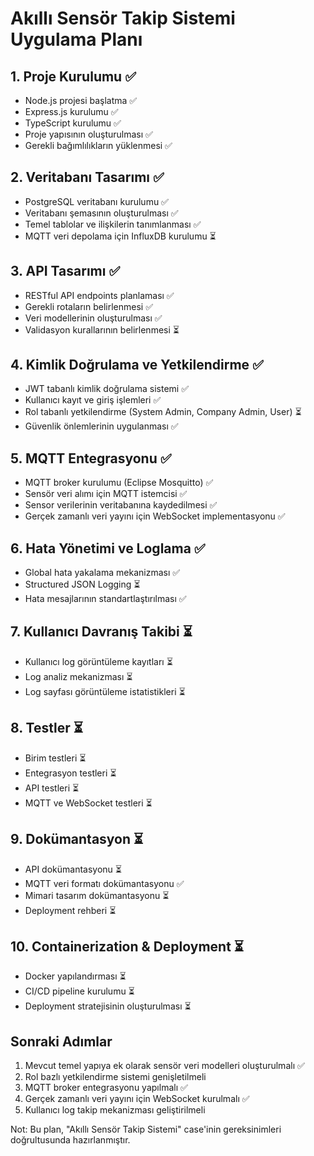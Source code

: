 # Akıllı Sensör Takip Sistemi Uygulama Planı

## 1. Proje Kurulumu ✅
- Node.js projesi başlatma ✅
- Express.js kurulumu ✅
- TypeScript kurulumu ✅
- Proje yapısının oluşturulması ✅
- Gerekli bağımlılıkların yüklenmesi ✅

## 2. Veritabanı Tasarımı ✅
- PostgreSQL veritabanı kurulumu ✅
- Veritabanı şemasının oluşturulması ✅
- Temel tablolar ve ilişkilerin tanımlanması ✅
- MQTT veri depolama için InfluxDB kurulumu ⏳

## 3. API Tasarımı ✅
- RESTful API endpoints planlaması ✅
- Gerekli rotaların belirlenmesi ✅
- Veri modellerinin oluşturulması ✅
- Validasyon kurallarının belirlenmesi ⏳

## 4. Kimlik Doğrulama ve Yetkilendirme ✅
- JWT tabanlı kimlik doğrulama sistemi ✅
- Kullanıcı kayıt ve giriş işlemleri ✅
- Rol tabanlı yetkilendirme (System Admin, Company Admin, User) ⏳
- Güvenlik önlemlerinin uygulanması ✅

## 5. MQTT Entegrasyonu ✅
- MQTT broker kurulumu (Eclipse Mosquitto) ✅
- Sensör veri alımı için MQTT istemcisi ✅
- Sensor verilerinin veritabanına kaydedilmesi ✅
- Gerçek zamanlı veri yayını için WebSocket implementasyonu ✅

## 6. Hata Yönetimi ve Loglama ✅
- Global hata yakalama mekanizması ✅
- Structured JSON Logging ⏳
- Hata mesajlarının standartlaştırılması ✅

## 7. Kullanıcı Davranış Takibi ⏳
- Kullanıcı log görüntüleme kayıtları ⏳
- Log analiz mekanizması ⏳
- Log sayfası görüntüleme istatistikleri ⏳

## 8. Testler ⏳
- Birim testleri ⏳
- Entegrasyon testleri ⏳
- API testleri ⏳
- MQTT ve WebSocket testleri ⏳

## 9. Dokümantasyon ⏳
- API dokümantasyonu ⏳
- MQTT veri formatı dokümantasyonu ✅
- Mimari tasarım dokümantasyonu ⏳
- Deployment rehberi ⏳

## 10. Containerization & Deployment ⏳
- Docker yapılandırması ⏳
- CI/CD pipeline kurulumu ⏳
- Deployment stratejisinin oluşturulması ⏳

## Sonraki Adımlar
1. Mevcut temel yapıya ek olarak sensör veri modelleri oluşturulmalı ✅
2. Rol bazlı yetkilendirme sistemi genişletilmeli
3. MQTT broker entegrasyonu yapılmalı ✅
4. Gerçek zamanlı veri yayını için WebSocket kurulmalı ✅
5. Kullanıcı log takip mekanizması geliştirilmeli

Not: Bu plan, "Akıllı Sensör Takip Sistemi" case'inin gereksinimleri doğrultusunda hazırlanmıştır.
